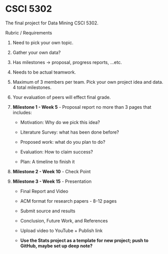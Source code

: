 # CSCI 5302

The final project for Data Mining CSCI 5302.

Rubric / Requirements


1. Need to pick your own topic.

1. Gather your own data?

1. Has milestones -> proposal, progress reports, ...etc.

1. Needs to be actual teamwork.

1. Maximum of 3 members per team.  Pick your own project idea and data.  4 total milestones.

1. Your evaluation of peers will effect final grade.

1. **Milestone 1 - Week 5** - Proposal report no more than 3 pages that includes: 

      * Motivation: Why do we pick this idea?

      * Literature Survey: what has been done before?

      * Proposed work: what do you plan to do?

      * Evaluation: How to claim success?

      * Plan: A timeline to finish it

1. **Milestone 2 - Week 10** - Check Point

1. **Milestone 3 - Week 15** - Presentation

      * Final Report and Video

      * ACM format for research papers - 8-12 pages

      * Submit source and results

      * Conclusion, Future Work, and References

      * Upload video to YouTube + Publish link

      * **Use the Stats project as a template for new project; push to GitHub, maybe set up deep note?**